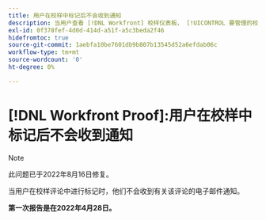 ```yaml
---
title: 用户在校样中标记后不会收到通知
description: 当用户查看 [!DNL Workfront] 校样仪表板， [!UICONTROL 要管理的校样] 和 [!UICONTROL 等待决策报告的证明] 在不同类别（总计、准时等）中显示0个报表。
exl-id: 0f378fef-4d0d-414d-a51f-a5c3beda2f46
hidefromtoc: true
source-git-commit: 1aebfa10be7601db9b807b13545d52a6efdab06c
workflow-type: tm+mt
source-wordcount: '0'
ht-degree: 0%

---
```


# [!DNL Workfront Proof]:用户在校样中标记后不会收到通知

>[!NOTE]
>
>此问题已于2022年8月16日修复。

当用户在校样评论中进行标记时，他们不会收到有关该评论的电子邮件通知。

**第一次报告是在2022年4月28日。**
